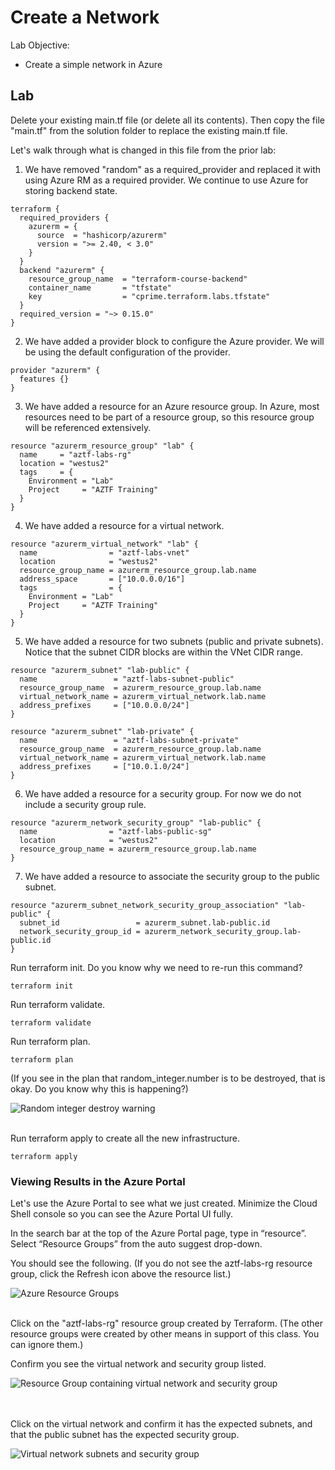 # Create a Network

Lab Objective:
- Create a simple network in Azure

## Lab

Delete your existing main.tf file (or delete all its contents).  Then copy the file "main.tf" from the solution folder to replace the existing main.tf file.

Let's walk through what is changed in this file from the prior lab:

1. We have removed "random" as a required_provider and replaced it with using Azure RM as a required provider.  We continue to use Azure for storing backend state.

```
terraform {
  required_providers {
    azurerm = {
      source  = "hashicorp/azurerm"
      version = ">= 2.40, < 3.0"
    }
  }
  backend "azurerm" {
    resource_group_name  = "terraform-course-backend"
    container_name       = "tfstate"
    key                  = "cprime.terraform.labs.tfstate"
  }
  required_version = "~> 0.15.0"
}
```

2. We have added a provider block to configure the Azure provider.  We will be using the default configuration of the provider.

```
provider "azurerm" {
  features {}
}
```

3.  We have added a resource for an Azure resource group.  In Azure, most resources need to be part of a resource group, so this resource group will be referenced extensively.

```
resource "azurerm_resource_group" "lab" {
  name     = "aztf-labs-rg"
  location = "westus2"
  tags     = {
    Environment = "Lab"
    Project     = "AZTF Training"
  }
}
```

4. We have added a resource for a virtual network.  

```
resource "azurerm_virtual_network" "lab" {
  name                = "aztf-labs-vnet"
  location            = "westus2"
  resource_group_name = azurerm_resource_group.lab.name
  address_space       = ["10.0.0.0/16"]
  tags                = {
    Environment = "Lab"
    Project     = "AZTF Training"
  }
}
```

5. We have added a resource for two subnets (public and private subnets).  Notice that the subnet CIDR blocks are within the VNet CIDR range.

```
resource "azurerm_subnet" "lab-public" {
  name                 = "aztf-labs-subnet-public"
  resource_group_name  = azurerm_resource_group.lab.name
  virtual_network_name = azurerm_virtual_network.lab.name
  address_prefixes     = ["10.0.0.0/24"]
}

resource "azurerm_subnet" "lab-private" {
  name                 = "aztf-labs-subnet-private"
  resource_group_name  = azurerm_resource_group.lab.name
  virtual_network_name = azurerm_virtual_network.lab.name
  address_prefixes     = ["10.0.1.0/24"]
}
```

6. We have added a resource for a security group.  For now we do not include a security group rule.

```
resource "azurerm_network_security_group" "lab-public" {
  name                = "aztf-labs-public-sg"
  location            = "westus2"
  resource_group_name = azurerm_resource_group.lab.name
}
```

7. We have added a resource to associate the security group to the public subnet.

```
resource "azurerm_subnet_network_security_group_association" "lab-public" {
  subnet_id                 = azurerm_subnet.lab-public.id
  network_security_group_id = azurerm_network_security_group.lab-public.id
}
```

Run terraform init.  Do you know why we need to re-run this command?
```
terraform init
```
Run terraform validate.
```
terraform validate
```
Run terraform plan.
```
terraform plan
```
(If you see in the plan that random_integer.number is to be destroyed, that is okay.  Do you know why this is happening?)

![Random integer destroy warning](./images/tf-plan.png "Random integer destroy warning")
<br /><br />

Run terraform apply to create all the new infrastructure.
```
terraform apply
```

### Viewing Results in the Azure Portal

Let's use the Azure Portal to see what we just created.  Minimize the Cloud Shell console so you can see the Azure Portal UI fully.

In the search bar at the top of the Azure Portal page, type in “resource”.  Select “Resource Groups” from the auto suggest drop-down.

You should see the following. (If you do not see the aztf-labs-rg resource group, click the Refresh icon above the resource list.)

![Azure Resource Groups](./images/az-rg.png "Azure Resource Groups")
<br /><br />

Click on the "aztf-labs-rg" resource group created by Terraform. (The other resource groups were created by other means in support of this class. You can ignore them.)

Confirm you see the virtual network and security group listed.<br />

![Resource Group containing virtual network and security group](./images/az-rg-vnet.png "Resource Group containing virtual network and security group")

<br /><br />
Click on the virtual network and confirm it has the expected subnets, and that the public subnet has the expected security group.

![Virtual network subnets and security group](./images/az-vnet-subnets.png "Virtual network subnets and security group")
